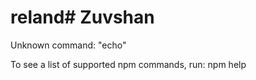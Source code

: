 # reland# Zuvshan
Unknown command: "echo"

To see a list of supported npm commands, run:
  npm help
